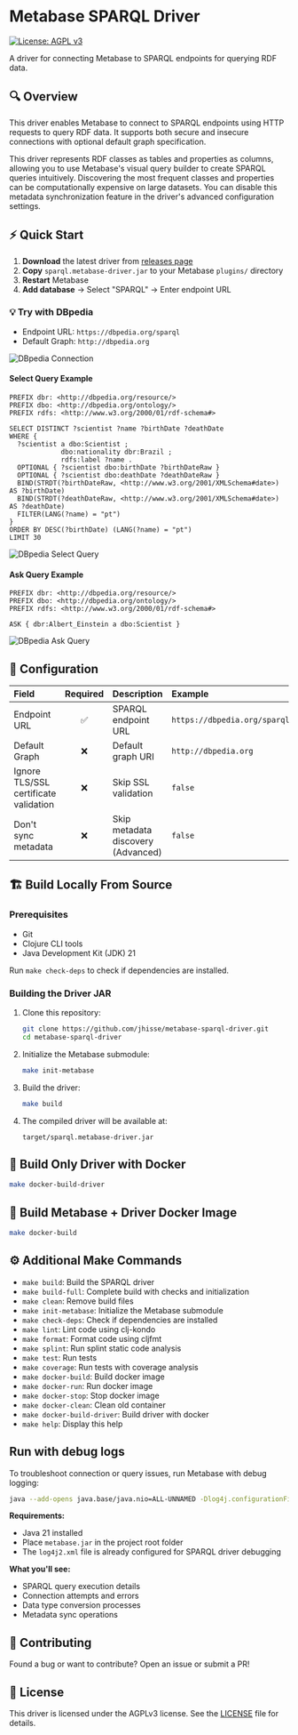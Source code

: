 # Metabase SPARQL Driver

[![License: AGPL v3](https://img.shields.io/badge/License-AGPL%20v3-blue.svg)](https://www.gnu.org/licenses/agpl-3.0)

A driver for connecting Metabase to SPARQL endpoints for querying RDF data.

## :mag: Overview

This driver enables Metabase to connect to SPARQL endpoints using HTTP requests to query RDF data. It supports both secure and insecure connections with optional default graph specification.

This driver represents RDF classes as tables and properties as columns, allowing you to use Metabase's visual query builder to create SPARQL queries intuitively. Discovering the most frequent classes and properties can be computationally expensive on large datasets. You can disable this metadata synchronization feature in the driver's advanced configuration settings.

## :zap: Quick Start

1. **Download** the latest driver from [releases page](https://github.com/jhisse/metabase-sparql-driver/releases)
2. **Copy** `sparql.metabase-driver.jar` to your Metabase `plugins/` directory
3. **Restart** Metabase
4. **Add database** → Select "SPARQL" → Enter endpoint URL

### :bulb: Try with DBpedia

- Endpoint URL: `https://dbpedia.org/sparql`
- Default Graph: `http://dbpedia.org`

![DBpedia Connection](./images/sparql-connection.png)

#### Select Query Example

```sparql
PREFIX dbr: <http://dbpedia.org/resource/>
PREFIX dbo: <http://dbpedia.org/ontology/>
PREFIX rdfs: <http://www.w3.org/2000/01/rdf-schema#>

SELECT DISTINCT ?scientist ?name ?birthDate ?deathDate 
WHERE {
  ?scientist a dbo:Scientist ;
             dbo:nationality dbr:Brazil ;
             rdfs:label ?name .
  OPTIONAL { ?scientist dbo:birthDate ?birthDateRaw }
  OPTIONAL { ?scientist dbo:deathDate ?deathDateRaw }
  BIND(STRDT(?birthDateRaw, <http://www.w3.org/2001/XMLSchema#date>) AS ?birthDate)
  BIND(STRDT(?deathDateRaw, <http://www.w3.org/2001/XMLSchema#date>) AS ?deathDate)
  FILTER(LANG(?name) = "pt")
}
ORDER BY DESC(?birthDate) (LANG(?name) = "pt")
LIMIT 30
```

![DBpedia Select Query](./images/select-query-example.png)

#### Ask Query Example

```sparql
PREFIX dbr: <http://dbpedia.org/resource/>
PREFIX dbo: <http://dbpedia.org/ontology/>
PREFIX rdfs: <http://www.w3.org/2000/01/rdf-schema#>

ASK { dbr:Albert_Einstein a dbo:Scientist }
```

![DBpedia Ask Query](./images/ask-query-example.png)

## :wrench: Configuration

| Field                                | Required | Description                        | Example                       |
|:-------------------------------------|:--------:|:-----------------------------------|:------------------------------|
| Endpoint URL                         |    ✅    | SPARQL endpoint URL                | `https://dbpedia.org/sparql`  |
| Default Graph                        |    ❌    | Default graph URI                  | `http://dbpedia.org`          |
| Ignore TLS/SSL certificate validation|    ❌    | Skip SSL validation                | `false`                       |
| Don't sync metadata                  |    ❌    | Skip metadata discovery (Advanced) | `false`                       |

## :building_construction: Build Locally From Source

### Prerequisites

- Git
- Clojure CLI tools
- Java Development Kit (JDK) 21

Run `make check-deps` to check if dependencies are installed.

### Building the Driver JAR

1. Clone this repository:

   ```bash
   git clone https://github.com/jhisse/metabase-sparql-driver.git
   cd metabase-sparql-driver
   ```

2. Initialize the Metabase submodule:

   ```bash
   make init-metabase
   ```

3. Build the driver:

   ```bash
   make build
   ```

4. The compiled driver will be available at:

   ```text
   target/sparql.metabase-driver.jar
   ```

## :whale: Build Only Driver with Docker

```bash
make docker-build-driver
```

## :whale: Build Metabase + Driver Docker Image

```bash
make docker-build
```

## :gear: Additional Make Commands

- `make build`: Build the SPARQL driver
- `make build-full`: Complete build with checks and initialization
- `make clean`: Remove build files
- `make init-metabase`: Initialize the Metabase submodule
- `make check-deps`: Check if dependencies are installed
- `make lint`: Lint code using clj-kondo
- `make format`: Format code using cljfmt
- `make splint`: Run splint static code analysis
- `make test`: Run tests
- `make coverage`: Run tests with coverage analysis
- `make docker-build`: Build docker image
- `make docker-run`: Run docker image
- `make docker-stop`: Stop docker image
- `make docker-clean`: Clean old container
- `make docker-build-driver`: Build driver with docker
- `make help`: Display this help

## Run with debug logs

To troubleshoot connection or query issues, run Metabase with debug logging:

```bash
java --add-opens java.base/java.nio=ALL-UNNAMED -Dlog4j.configurationFile=file:./log4j2.xml -jar metabase.jar
```

**Requirements:**
- Java 21 installed
- Place `metabase.jar` in the project root folder
- The `log4j2.xml` file is already configured for SPARQL driver debugging

**What you'll see:**
- SPARQL query execution details
- Connection attempts and errors
- Data type conversion processes
- Metadata sync operations

## :handshake: Contributing

Found a bug or want to contribute? Open an issue or submit a PR!

## :page_facing_up: License

This driver is licensed under the AGPLv3 license. See the [LICENSE](LICENSE) file for details.
